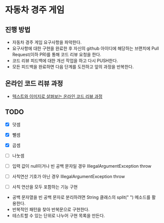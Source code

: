 # 자동차 경주 게임
## 진행 방법
* 자동차 경주 게임 요구사항을 파악한다.
* 요구사항에 대한 구현을 완료한 후 자신의 github 아이디에 해당하는 브랜치에 Pull Request(이하 PR)를 통해 코드 리뷰 요청을 한다.
* 코드 리뷰 피드백에 대한 개선 작업을 하고 다시 PUSH한다.
* 모든 피드백을 완료하면 다음 단계를 도전하고 앞의 과정을 반복한다.

## 온라인 코드 리뷰 과정
* [텍스트와 이미지로 살펴보는 온라인 코드 리뷰 과정](https://github.com/next-step/nextstep-docs/tree/master/codereview)

## TODO
-[x] 덧셈 
-[x] 뺄셈 
-[x] 곱셈
-[ ] 나눗셈
-[ ] 입력 값이 null이거나 빈 공백 문자일 경우 IllegalArgumentException throw
-[ ] 사칙연산 기호가 아닌 경우 IllegalArgumentException throw
-[ ] 사칙 연산을 모두 포함하는 기능 구현


* 공백 문자열을 빈 공백 문자로 분리하려면 String 클래스의 split(" ") 메소드를 활용한다.
* 반복적인 패턴을 찾아 반복문으로 구현한다.
* 테스트할 수 있는 단위로 나누어 구현 목록을 만든다.